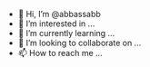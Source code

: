 - 👋 Hi, I’m @abbassabb
- 👀 I’m interested in ...
- 🌱 I’m currently learning ...
- 💞️ I’m looking to collaborate on ...
- 📫 How to reach me ...

<!---
abbassabb/abbassabb is a ✨ special ✨ repository because its `README.md` (this file) appears on your GitHub profile.
You can click the Preview link to take a look at your changes.
--->
